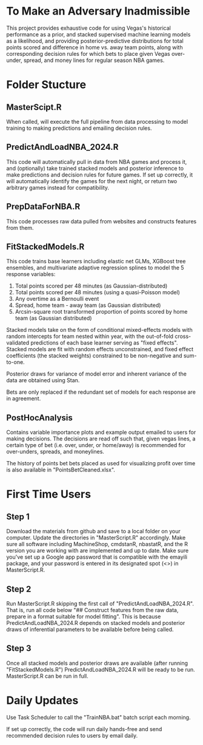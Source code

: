 # To Make an Adversary Inadmissible 
This project provides exhaustive code for using Vegas's historical performance as a prior, and stacked supervised machine learning models as a likelihood, and providing posterior-predictive distributions for total points scored and difference in home vs. away team points, along with corresponding decision rules for which bets to place given Vegas over-under, spread, and money lines for regular season NBA games.

# Folder Stucture

## MasterScipt.R 
When called, will execute the full pipeline from data processing to model training to making predictions and emailing decision rules. 

## PredictAndLoadNBA_2024.R
This code will automatically pull in data from NBA games and process it, and (optionally) take trained stacked models and posterior inference to make predictions and decision rules for future games. If set up correctly, it will automatically identify the games for the next night, or return two arbitrary games instead for compatibility. 

## PrepDataForNBA.R
This code processes raw data pulled from websites and constructs features from them.

## FitStackedModels.R
This code trains base learners including elastic net GLMs, XGBoost tree ensembles, and multivariate adaptive regression splines to model the 5 response variables:
1) Total points scored per 48 minutes (as Gaussian-distributed)
2) Total points scored per 48 minutes (using a quasi-Poisson model)
3) Any overtime as a Bernoulli event 
4) Spread, home team - away team (as Gaussian distributed)
5) Arcsin-square root transformed proportion of points scored by home team (as Gaussian distributed)

Stacked models take on the form of conditional mixed-effects models with random intercepts for team nested within year, with the out-of-fold cross-validated predictions of each base learner serving as "fixed effects". Stacked models are fit with random effects unconstrained, and fixed effect coefficients (the stacked weights) constrained to be non-negative and sum-to-one.

Posterior draws for variance of model error and inherent variance of the data are obtained using Stan.

Bets are only replaced if the redundant set of models for each response are in agreement.

## PostHocAnalysis

Contains variable importance plots and example output emailed to users for making decisions. The decisions are read off such that, given vegas lines, a certain type of bet (i.e. over, under, or home/away) is recommended for over-unders, spreads, and moneylines.

The history of points bet bets placed as used for visualizing profit over time is also available in "PointsBetCleaned.xlsx". 

# First Time Users

## Step 1
Download the materials from github and save to a local folder on your computer. Update the directories in "MasterScript.R" accordingly. Make sure all software including MachineShop, cmdstanR, nbastatR, and the R version you are working with are implemented and up to date. Make sure you've set up a Google app password that is compatible with the emayili package, and your password is entered in its designated spot (<>) in MasterScript.R. 

## Step 2
Run MasterScript.R skipping the first call of "PredictAndLoadNBA_2024.R". That is, run all code below "## Construct features from the raw data, prepare in a format suitable for model fitting". This is because PredictAndLoadNBA_2024.R depends on stacked models and posterior draws of inferential parameters to be available before being called.

## Step 3
Once all stacked models and posterior draws are available (after running "FitStackedModels.R") PredictAndLoadNBA_2024.R will be ready to be run. MasterScript.R can be run in full.

# Daily Updates

Use Task Scheduler to call the "TrainNBA.bat" batch script each morning. 

If set up correctly, the code will run daily hands-free and send recommended decision rules to users by email daily. 
